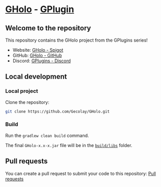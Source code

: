 # [GHolo](https://github.com/Gecolay/GHolo) - [GPlugin](https://discord.gg/Cy2P4AU)

## Welcome to the repository

This repository contains the GHolo project from the GPlugins series!

- Website: [GHolo - Spigot](https://www.spigotmc.org/resources/GHolo.121144)
- GitHub: [GHolo - GitHub](https://github.com/Gecolay/GHolo)
- Discord: [GPlugins - Discord](https://discord.gg/Cy2P4AU)

## Local development

### Local project

Clone the repository:
```bash
git clone https://github.com/Gecolay/GHolo.git
```

### Build

Run the `gradlew clean build` command.

The final `GHolo-x.x-x.jar` file will be in the [`build/libs`](./build/libs) folder.

## Pull requests

You can create a pull request to submit your code to this repository: [Pull requests](https://github.com/Gecolay/GHolo/pulls)